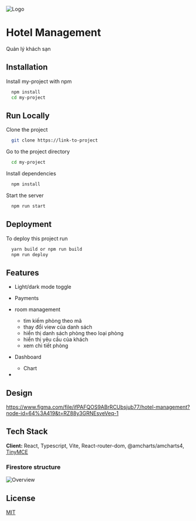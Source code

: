 
![Logo](https://hotel-management.pl/wp-content/uploads/2021/04/cropped-Hotel-Maent_logo_RGB.png)


# Hotel Management

Quản lý khách sạn


## Installation

Install my-project with npm

```bash
  npm install  
  cd my-project
```
    
## Run Locally

Clone the project

```bash
  git clone https://link-to-project
```

Go to the project directory

```bash
  cd my-project
```

Install dependencies

```bash
  npm install
```

Start the server

```bash
  npm run start
```


## Deployment

To deploy this project run

```bash
  yarn build or npm run build
  npm run deploy
```


## Features

- Light/dark mode toggle
- Payments
- room management
  - tìm kiếm phòng theo mã
  - thay đổi view của danh sách
  - hiển thị danh sách phòng theo loại phòng
  - hiển thị yêu cầu của khách
  - xem chi tiết phòng
- Dashboard
  - Chart

- 
## Design 
https://www.figma.com/file/ifPAFQOS9ABrRCUbsjub77/hotel-management?node-id=64%3A419&t=RZ88y3GRNEsveVeq-1

## Tech Stack

**Client:** React, Typescript, Vite, React-router-dom, @amcharts/amcharts4, [TinyMCE](https://www.tiny.cloud/docs/tinymce/6/react-pm-bundle/)



### Firestore structure
![Overview](ht-management/src/assets/overview.png)


## License

[MIT](https://choosealicense.com/licenses/mit/)

